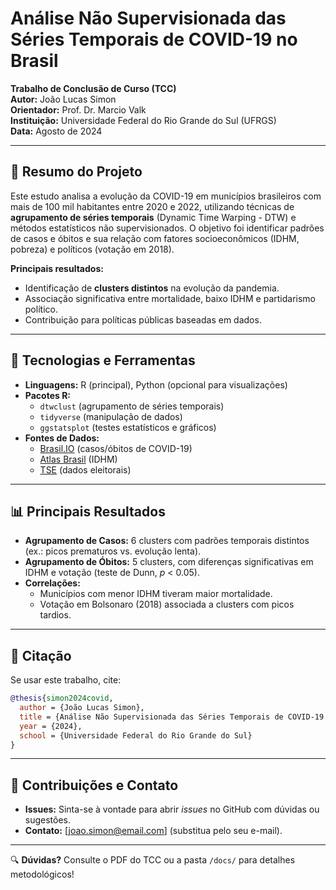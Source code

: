 # Análise Não Supervisionada das Séries Temporais de COVID-19 no Brasil  

**Trabalho de Conclusão de Curso (TCC)**  
**Autor:** João Lucas Simon  
**Orientador:** Prof. Dr. Marcio Valk  
**Instituição:** Universidade Federal do Rio Grande do Sul (UFRGS)  
**Data:** Agosto de 2024  

---

## 📌 **Resumo do Projeto**  
Este estudo analisa a evolução da COVID-19 em municípios brasileiros com mais de 100 mil habitantes entre 2020 e 2022, utilizando técnicas de **agrupamento de séries temporais** (Dynamic Time Warping - DTW) e métodos estatísticos não supervisionados. O objetivo foi identificar padrões de casos e óbitos e sua relação com fatores socioeconômicos (IDHM, pobreza) e políticos (votação em 2018).  

**Principais resultados:**  
- Identificação de **clusters distintos** na evolução da pandemia.  
- Associação significativa entre mortalidade, baixo IDHM e partidarismo político.  
- Contribuição para políticas públicas baseadas em dados.  

---

## 🔧 **Tecnologias e Ferramentas**  
- **Linguagens:** R (principal), Python (opcional para visualizações)  
- **Pacotes R:**  
  - `dtwclust` (agrupamento de séries temporais)  
  - `tidyverse` (manipulação de dados)  
  - `ggstatsplot` (testes estatísticos e gráficos)  
- **Fontes de Dados:**  
  - [Brasil.IO](https://brasil.io/) (casos/óbitos de COVID-19)  
  - [Atlas Brasil](https://www.atlasbrasil.org.br/) (IDHM)  
  - [TSE](https://www.tse.jus.br/) (dados eleitorais)  

---

## 📊 **Principais Resultados**  
- **Agrupamento de Casos:** 6 clusters com padrões temporais distintos (ex.: picos prematuros vs. evolução lenta).  
- **Agrupamento de Óbitos:** 5 clusters, com diferenças significativas em IDHM e votação (teste de Dunn, *p* < 0.05).  
- **Correlações:**  
  - Municípios com menor IDHM tiveram maior mortalidade.  
  - Votação em Bolsonaro (2018) associada a clusters com picos tardios.  

---

## 📜 **Citação**  
Se usar este trabalho, cite:  
```bibtex
@thesis{simon2024covid,
  author = {João Lucas Simon},
  title = {Análise Não Supervisionada das Séries Temporais de COVID-19 nos Municípios Brasileiros},
  year = {2024},
  school = {Universidade Federal do Rio Grande do Sul}
}
```

---

## 🤝 **Contribuições e Contato**  
- **Issues:** Sinta-se à vontade para abrir *issues* no GitHub com dúvidas ou sugestões.  
- **Contato:** [joao.simon@email.com] (substitua pelo seu e-mail).  

--- 
 

🔍 **Dúvidas?** Consulte o PDF do TCC ou a pasta `/docs/` para detalhes metodológicos!
